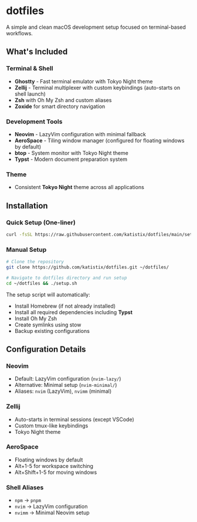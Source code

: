 # dotfiles

A simple and clean macOS development setup focused on terminal-based workflows.

## What's Included

### Terminal & Shell
- **Ghostty** - Fast terminal emulator with Tokyo Night theme
- **Zellij** - Terminal multiplexer with custom keybindings (auto-starts on shell launch)
- **Zsh** with Oh My Zsh and custom aliases
- **Zoxide** for smart directory navigation

### Development Tools
- **Neovim** - LazyVim configuration with minimal fallback
- **AeroSpace** - Tiling window manager (configured for floating windows by default)
- **btop** - System monitor with Tokyo Night theme
- **Typst** - Modern document preparation system

### Theme
- Consistent **Tokyo Night** theme across all applications

## Installation

### Quick Setup (One-liner)
```bash
curl -fsSL https://raw.githubusercontent.com/katistix/dotfiles/main/setup.sh | bash -s -- && cd ~/dotfiles && ./setup.sh
```

### Manual Setup
```bash
# Clone the repository
git clone https://github.com/katistix/dotfiles.git ~/dotfiles/

# Navigate to dotfiles directory and run setup
cd ~/dotfiles && ./setup.sh
```

The setup script will automatically:
- Install Homebrew (if not already installed)
- Install all required dependencies including **Typst**
- Install Oh My Zsh
- Create symlinks using stow
- Backup existing configurations

## Configuration Details

### Neovim
- Default: LazyVim configuration (`nvim-lazy/`)
- Alternative: Minimal setup (`nvim-minimal/`)
- Aliases: `nvim` (LazyVim), `nvimm` (minimal)

### Zellij
- Auto-starts in terminal sessions (except VSCode)
- Custom tmux-like keybindings
- Tokyo Night theme

### AeroSpace
- Floating windows by default
- Alt+1-5 for workspace switching
- Alt+Shift+1-5 for moving windows

### Shell Aliases
- `npm` → `pnpm`
- `nvim` → LazyVim configuration
- `nvimm` → Minimal Neovim setup
